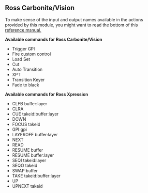 ## Ross Carbonite/Vision

To make sense of the input and output names available in the actions provided by this module, you might want to read the bottom of this [reference manual.](http://help.rossvideo.com/carbonite-device/Topics/Protocol/RossTalk/CNT/RT-CNT-Comm.html)

**Available commands for Ross Carbonite/Vision**

* Trigger GPI
* Fire custom control
* Load Set
* Cut
* Auto Transition
* XPT
* Transition Keyer
* Fade to black

**Available commands for Ross Xpression**

* CLFB buffer:layer
* CLRA
* CUE takeid:buffer:layer
* DOWN
* FOCUS takeid
* GPI gpi
* LAYEROFF buffer:layer
* NEXT
* READ
* RESUME buffer
* RESUME buffer:layer
* SEQI takeid:layer
* SEQO takeid
* SWAP buffer
* TAKE takeid:buffer:layer
* UP
* UPNEXT takeid
